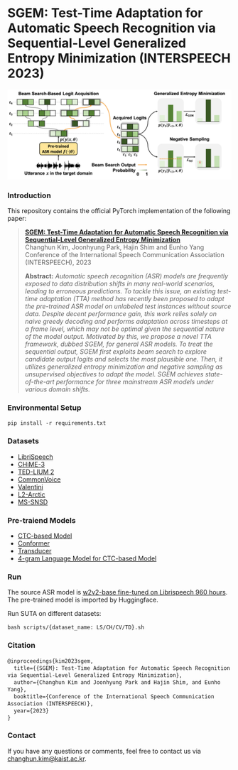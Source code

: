 # SGEM: Test-Time Adaptation for Automatic Speech Recognition via Sequential-Level Generalized Entropy Minimization (INTERSPEECH 2023)
![](res/concept_figure.png)



### Introduction
This repository contains the official PyTorch implementation of the following paper:

> [**SGEM: Test-Time Adaptation for Automatic Speech Recognition via Sequential-Level Generalized Entropy Minimization**](https://arxiv.org/abs/2306.01981)<br>
> Changhun Kim, Joonhyung Park, Hajin Shim and Eunho Yang<br>
> Conference of the International Speech Communication Association (INTERSPEECH), 2023
>
> **Abstract:** *Automatic speech recognition (ASR) models are frequently exposed to data distribution shifts in many real-world scenarios, leading to erroneous predictions. To tackle this issue, an existing test-time adaptation (TTA) method has recently been proposed to adapt the pre-trained ASR model on unlabeled test instances without source data. Despite decent performance gain, this work relies solely on naive greedy decoding and performs adaptation across timesteps at a frame level, which may not be optimal given the sequential nature of the model output. Motivated by this, we propose a novel TTA framework, dubbed SGEM, for general ASR models. To treat the sequential output, SGEM first exploits beam search to explore candidate output logits and selects the most plausible one. Then, it utilizes generalized entropy minimization and negative sampling as unsupervised objectives to adapt the model. SGEM achieves state-of-the-art performance for three mainstream ASR models under various domain shifts.*



### Environmental Setup 
```
pip install -r requirements.txt
```



### Datasets
- [LibriSpeech](https://www.openslr.org/12)
- [CHiME-3](https://catalog.ldc.upenn.edu/LDC2017S24)
- [TED-LIUM 2](https://lium.univ-lemans.fr/ted-lium2/)
- [CommonVoice](https://tinyurl.com/cvjune2020)
- [Valentini](https://datashare.ed.ac.uk/handle/10283/2791)
- [L2-Arctic](https://psi.engr.tamu.edu/l2-arctic-corpus/)
- [MS-SNSD](https://github.com/microsoft/MS-SNSD)



### Pre-traiend Models
- [CTC-based Model](https://huggingface.co/facebook/wav2vec2-base-960h)
- [Conformer](https://catalog.ngc.nvidia.com/orgs/nvidia/teams/nemo/models/stt_en_conformer_ctc_small)
- [Transducer](https://catalog.ngc.nvidia.com/orgs/nvidia/teams/nemo/models/stt_en_conformer_transducer_small)
- [4-gram Language Model for CTC-based Model](https://huggingface.co/patrickvonplaten/wav2vec2-base-100h-with-lm)



### Run
The source ASR model is [w2v2-base fine-tuned on Librispeech 960 hours](https://huggingface.co/facebook/wav2vec2-base-960h). The pre-trained model is imported by Huggingface.

Run SUTA on different datasets:
```
bash scripts/{dataset_name: LS/CH/CV/TD}.sh
```



### Citation
```
@inproceedings{kim2023sgem,
  title={{SGEM}: Test-Time Adaptation for Automatic Speech Recognition via Sequential-Level Generalized Entropy Minimization},
  author={Changhun Kim and Joonhyung Park and Hajin Shim, and Eunho Yang},
  booktitle={Conference of the International Speech Communication Association (INTERSPEECH)},
  year={2023}
}
```



### Contact
If you have any questions or comments, feel free to contact us via changhun.kim@kaist.ac.kr.
